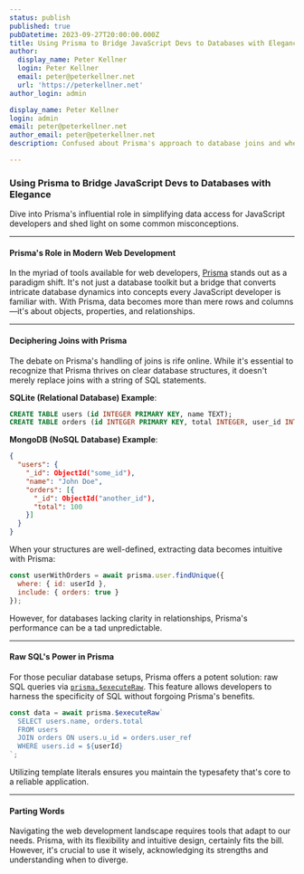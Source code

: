 ```yaml
---
status: publish
published: true
pubDatetime: 2023-09-27T20:00:00.000Z
title: Using Prisma to Bridge JavaScript Devs to Databases with Elegance
author:
  display_name: Peter Kellner
  login: Peter Kellner
  email: peter@peterkellner.net
  url: 'https://peterkellner.net'
author_login: admin

display_name: Peter Kellner
login: admin
email: peter@peterkellner.net
author_email: peter@peterkellner.net
description: Confused about Prisma's approach to database joins and when to use raw SQL versus native functions? Dive into this post for clarity. We demystify Prisma's handling of database relationships and guide you on when to leverage the precision of raw SQL within the Prisma ecosystem

---
```


### Using Prisma to Bridge JavaScript Devs to Databases with Elegance

Dive into Prisma's influential role in simplifying data access for JavaScript developers and shed light on some common misconceptions.

* * *

#### **Prisma's Role in Modern Web Development**

In the myriad of tools available for web developers, [Prisma](https://www.prisma.io/) stands out as a paradigm shift. It's not just a database toolkit but a bridge that converts intricate database dynamics into concepts every JavaScript developer is familiar with. With Prisma, data becomes more than mere rows and columns—it's about objects, properties, and relationships.

* * *

#### **Deciphering Joins with Prisma**

The debate on Prisma's handling of joins is rife online. While it's essential to recognize that Prisma thrives on clear database structures, it doesn't merely replace joins with a string of SQL statements.

**SQLite (Relational Database) Example**:

```sql
CREATE TABLE users (id INTEGER PRIMARY KEY, name TEXT);
CREATE TABLE orders (id INTEGER PRIMARY KEY, total INTEGER, user_id INTEGER, FOREIGN KEY(user_id) REFERENCES users(id));
```

**MongoDB (NoSQL Database) Example**:

```json
{
  "users": {
    "_id": ObjectId("some_id"),
    "name": "John Doe",
    "orders": [{
      "_id": ObjectId("another_id"),
      "total": 100
    }]
  }
}
```

When your structures are well-defined, extracting data becomes intuitive with Prisma:

```javascript
const userWithOrders = await prisma.user.findUnique({
  where: { id: userId },
  include: { orders: true }
});
```

However, for databases lacking clarity in relationships, Prisma's performance can be a tad unpredictable.

* * *

#### **Raw SQL's Power in Prisma**

For those peculiar database setups, Prisma offers a potent solution: raw SQL queries via [`prisma.$executeRaw`](https://www.prisma.io/docs/concepts/components/prisma-client/raw-database-access). This feature allows developers to harness the specificity of SQL without forgoing Prisma's benefits.

```javascript
const data = await prisma.$executeRaw`
  SELECT users.name, orders.total
  FROM users
  JOIN orders ON users.u_id = orders.user_ref
  WHERE users.id = ${userId}
`;
```

Utilizing template literals ensures you maintain the typesafety that's core to a reliable application.

* * *

#### **Parting Words**

Navigating the web development landscape requires tools that adapt to our needs. Prisma, with its flexibility and intuitive design, certainly fits the bill. However, it's crucial to use it wisely, acknowledging its strengths and understanding when to diverge.
